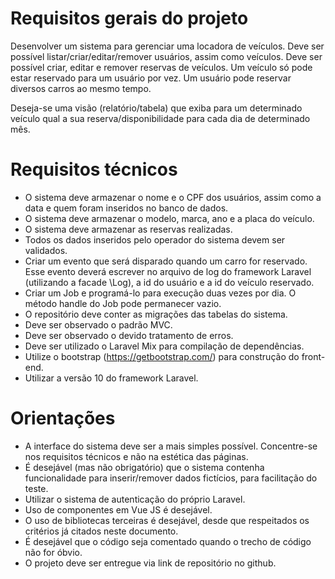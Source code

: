 # Requisitos gerais do projeto

Desenvolver um sistema para gerenciar uma locadora de veículos. Deve ser possível listar/criar/editar/remover usuários, assim como veículos. Deve ser possível criar, editar e remover reservas de veículos. Um veículo só pode estar reservado para um usuário por vez. Um usuário pode reservar diversos carros ao mesmo tempo.

Deseja-se uma visão (relatório/tabela) que exiba para um determinado veículo qual a sua reserva/disponibilidade para cada dia de determinado mês.

# Requisitos técnicos

- O sistema deve armazenar o nome e o CPF dos usuários, assim como a data e quem foram inseridos no banco de dados.
- O sistema deve armazenar o modelo, marca, ano e a placa do veículo.
- O sistema deve armazenar as reservas realizadas.
- Todos os dados inseridos pelo operador do sistema devem ser validados.
- Criar um evento que será disparado quando um carro for reservado. Esse evento deverá escrever no arquivo de log do framework Laravel (utilizando a facade \Log), a id do usuário e a id do veículo reservado.
- Criar um Job e programá-lo para execução duas vezes por dia. O método handle do Job pode permanecer vazio.
- O repositório deve conter as migrações das tabelas do sistema.
- Deve ser observado o padrão MVC.
- Deve ser observado o devido tratamento de erros.
- Deve ser utilizado o Laravel Mix para compilação de dependências.
- Utilize o bootstrap (https://getbootstrap.com/) para construção do front-end.
- Utilizar a versão 10 do framework Laravel.

# Orientações

- A interface do sistema deve ser a mais simples possível. Concentre-se nos requisitos técnicos e não na estética das páginas.
- É desejável (mas não obrigatório) que o sistema contenha funcionalidade para inserir/remover dados fictícios, para facilitação do teste.
- Utilizar o sistema de autenticação do próprio Laravel.
- Uso de componentes em Vue JS é desejável.
- O uso de bibliotecas terceiras é desejável, desde que respeitados os critérios já citados neste documento.
- É desejável que o código seja comentado quando o trecho de código não for óbvio.
- O projeto deve ser entregue via link de repositório no github.
